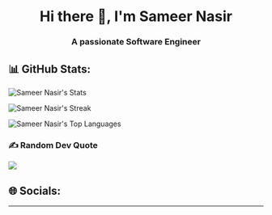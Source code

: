 <h1 align="center">Hi there 👋, I'm Sameer Nasir</h1>
<h3 align="center">A passionate Software Engineer</h3>


## 📊 GitHub Stats:
![Sameer Nasir's Stats](https://github-readme-stats.vercel.app/api?username=SameerNasir&theme=algolia&show_icons=true&hide_border=true&count_private=true)

![Sameer Nasir's Streak](https://github-readme-streak-stats.herokuapp.com/?user=SameerNasir&theme=algolia&hide_border=true)

![Sameer Nasir's Top Languages](https://github-readme-stats.vercel.app/api/top-langs/?username=SameerNasir&theme=algolia&show_icons=true&hide_border=true&layout=compact)


### ✍️ Random Dev Quote
![](https://quotes-github-readme.vercel.app/api?type=horizontal&theme=radical)


## 🌐 Socials:


<!-- Proudly created with GPRM ( https://gprm.itsvg.in ) -->
---
<!--
**MazharRehan/MazharRehan** is a ✨ _special_ ✨ repository because its `README.md` (this file) appears on your GitHub profile.

Here are some ideas to get you started:

- 🔭 I’m currently working on ...
- 🌱 I’m currently learning ...
- 👯 I’m looking to collaborate on ...
- 🤔 I’m looking for help with ...
- 💬 Ask me about ...
- 📫 How to reach me: ...
- 😄 Pronouns: ...
- ⚡ Fun fact: ...
-->
